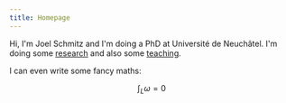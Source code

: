 ```yaml
---
title: Homepage
---
```


Hi, I'm Joel Schmitz and I'm doing a PhD at Université de Neuchâtel.
I'm doing some [research](/research) and also some [teaching](/teaching).

I can even write some fancy maths:

$$ \int_L ω = 0 $$

